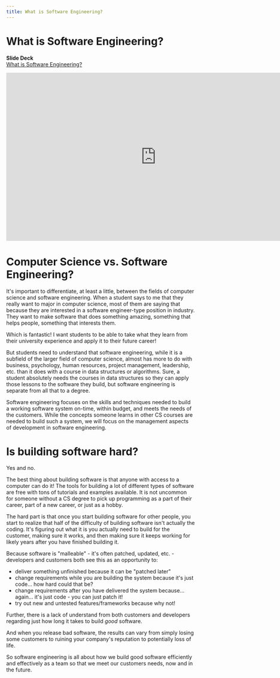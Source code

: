 ```yaml
---
title: What is Software Engineering?
---
```


# What is Software Engineering?

__Slide Deck__   
[What is Software Engineering?](https://docs.google.com/presentation/d/1xNQ1YjF2wI5P7Aw99yUiSeAYvoH8RW6mhs0ulHD2g4I/edit?usp=sharing)

<iframe width="800" height="450" src="https://www.youtube.com/embed/3Aievc9Uvgs" frameborder="0" allow="accelerometer; autoplay; encrypted-media; gyroscope; picture-in-picture" allowfullscreen></iframe>

# Computer Science vs. Software Engineering?

It's important to differentiate, at least a little, between the fields of computer science and software engineering.  When a student says to me that they really want to major in computer science, most of them are saying that because they are interested in a software engineer-type position in industry.  They want to make software that does something amazing, something that helps people, something that interests them.

Which is fantastic!  I want students to be able to take what they learn from their university experience and apply it to their future career!

But students need to understand that software engineering, while it is a subfield of the larger field of computer science, almost has more to do with business, psychology, human resources, project management, leadership, etc. than it does with a course in data structures or algorithms.  Sure, a student absolutely needs the courses in data structures so they can apply those lessons to the software they build, but software engineering is separate from all that to a degree.

Software engineering focuses on the skills and techniques needed to build a working software system on-time, within budget, and meets the needs of the customers.  While the concepts someone learns in other CS courses are needed to build such a system, we will focus on the management aspects of development in software engineering.

# Is building software hard?

Yes and no.

The best thing about building software is that anyone with access to a computer can do it!  The tools for building a lot of different types of software are free with tons of tutorials and examples available.  It is not uncommon for someone without a CS degree to pick up programming as a part of their career, part of a new career, or just as a hobby.

The hard part is that once you start building software for other people, you start to realize that half of the difficulty of building software isn't actually the coding.  It's figuring out what it is you actually need to build for the customer, making sure it works, and then making sure it keeps working for likely years after you have finished building it.

Because software is "malleable" - it's often patched, updated, etc. - developers and customers both see this as an opportunity to:

* deliver something unfinished because it can be "patched later"
* change requirements while you are building the system because it's just code... how hard could that be?
* change requirements after you have delivered the system because... again... it's just code - you can just patch it!
* try out new and untested features/frameworks because why not!

Further, there is a lack of understand from both customers and developers regarding just how long it takes to build *good* software.

And when you release bad software, the results can vary from simply losing some customers to ruining your company's reputation to potentially loss of life.

So software engineering is all about how we build good software efficiently and effectively as a team so that we meet our customers needs, now and in the future.  
